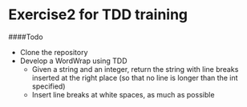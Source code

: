 # Exercise2 for TDD training

####Todo
- Clone the repository
- Develop a WordWrap using TDD
  - Given a string and an integer, return the string with line breaks inserted at the right place (so that no line is longer than the int specified)
  - Insert line breaks at white spaces, as much as possible
